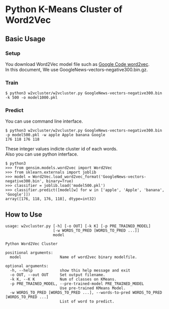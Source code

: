 # Python K-Means Cluster of Word2Vec

## Basic Usage

### Setup

You download Word2Vec model file such as [Google Code word2vec](https://code.google.com/archive/p/word2vec/).  
In this document, We use GoogleNews-vectors-negative300.bin.gz.  

### Train

```
$ python3 w2vcluster/w2vcluster.py GoogleNews-vectors-negative300.bin -k 500 -o model1000.pkl
```

### Predict

You can use command line interface.

```
$ python3 w2vcluster/w2vcluster.py GoogleNews-vectors-negative300.bin -p model500.pkl -w apple Apple banana Google
176 118 176 118
```

These integer values indicte cluster id of each words.  
Also you can use python interface.

```
$ python3
>>> from gensim.models.word2vec import Word2Vec
>>> from sklearn.externals import joblib
>>> model = Word2Vec.load_word2vec_format('GoogleNews-vectors-negative300.bin', binary=True)
>>> classifier = joblib.load('model500.pkl')
>>> classifier.predict([model[w] for w in ['apple', 'Apple', 'banana', 'Google']])
array([176, 118, 176, 118], dtype=int32)
```

## How to Use

```
usage: w2vcluster.py [-h] [-o OUT] [-k K] [-p PRE_TRAINED_MODEL]
                     [-w WORDS_TO_PRED [WORDS_TO_PRED ...]]
                     model

Python Word2Vec Cluster

positional arguments:
  model                 Name of word2vec binary modelfile.

optional arguments:
  -h, --help            show this help message and exit
  -o OUT, --out OUT     Set output filename.
  -k K, --K K           Num of classes on KMeans.
  -p PRE_TRAINED_MODEL, --pre-trained-model PRE_TRAINED_MODEL
                        Use pre-trained KMeans Model.
  -w WORDS_TO_PRED [WORDS_TO_PRED ...], --words-to-pred WORDS_TO_PRED [WORDS_TO_PRED ...]
                        List of word to predict.
```
